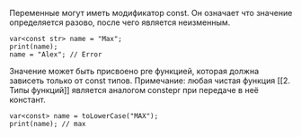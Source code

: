 Переменные могут иметь модификатор const.
Он означает что значение определяется разово, после чего является неизменным.
```
var<const str> name = "Max";
print(name);
name = "Alex"; // Error
```


Значение может быть присвоено pre функцией, которая должна зависеть только от const типов. Примечание: любая чистая функция [[2. Типы функций]] является аналогом constepr при передаче в неё констант. 
```
var<const> name = toLowerCase("MAX");
print(name); // max
```
